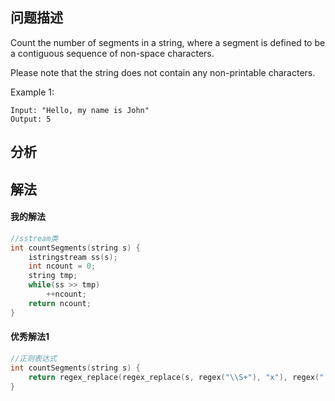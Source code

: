## 问题描述
Count the number of segments in a string, where a segment is defined to be a contiguous sequence of non-space characters.

Please note that the string does not contain any non-printable characters.

Example 1:
```
Input: "Hello, my name is John"
Output: 5
```

## 分析


## 解法

#### 我的解法
```cpp
//sstream类
int countSegments(string s) {
    istringstream ss(s);
    int ncount = 0;
    string tmp;
    while(ss >> tmp)
        ++ncount;
    return ncount;
}
```
#### 优秀解法1
```cpp
//正则表达式
int countSegments(string s) {
    return regex_replace(regex_replace(s, regex("\\S+"), "x"), regex(" "), "").size();
}
```

